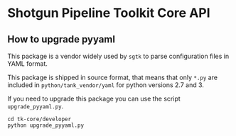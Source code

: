 # Shotgun Pipeline Toolkit Core API

## How to upgrade pyyaml

This package is a vendor widely used by `sgtk` to parse configuration files
in YAML format.

This package is shipped in source format, that means that only `*.py` are
included in `python/tank_vendor/yaml` for python versions 2.7 and 3.

If you need to upgrade this package you can use the script `upgrade_pyyaml.py`.

```shell
cd tk-core/developer
python upgrade_pyyaml.py
```
